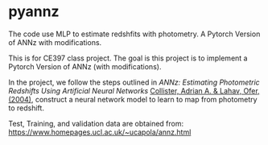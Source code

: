 # pyannz
The code use MLP to estimate redshfits with photometry. A Pytorch Version of ANNz with modifications.

This is for CE397 class project. The goal is this project is to implement a Pytorch Version of ANNz (with modifications).

In the project, we follow the steps outlined in <em>ANNz: Estimating Photometric Redshifts Using Artificial Neural Networks</em> [Collister, Adrian A. & Lahav, Ofer, (2004)](https://ui.adsabs.harvard.edu/abs/2004PASP..116..345C/abstract), construct a neural network model to learn to map from photometry to redshift. 

Test, Training, and validation data are obtained from: 
https://www.homepages.ucl.ac.uk/~ucapola/annz.html
